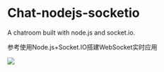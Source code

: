 # Chat-nodejs-socketio
A chatroom built with node.js and socket.io.

参考使用Node.js+Socket.IO搭建WebSocket实时应用

![](http://oecqpajm1.bkt.clouddn.com/16-10-8/28603532.jpg)
